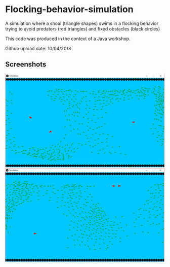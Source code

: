 # Flocking-behavior-simulation
A simulation where a shoal  (triangle shapes) swims in a flocking behavior trying to avoid predators (red triangles) and fixed obstacles (black circles)

This code was produced in the context of a Java workshop.

Github upload date: 10/04/2018

## Screenshots

<img src="/screenshots/1.PNG" width="600"/>

<img src="/screenshots/2.PNG" width="600"/>